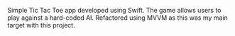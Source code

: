 Simple Tic Tac Toe app developed using Swift. 
The game allows users to play against a hard-coded AI.
Refactored using MVVM as this was my main target with this project.
